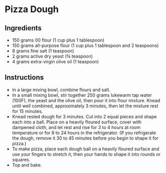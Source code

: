 # Pizza Dough

## Ingredients

- 150 grams 00 flour (1 cup plus 1 tablespoon)
- 150 grams all-purpose flour (1 cup plus 1 tablespoon and 2 teaspoons)
- 8 grams fine salt (1 teaspoon)
- 2 grams active dry yeast (¾ teaspoon)
- 4 grams extra-virgin olive oil (1 teaspoon)

## Instructions

- In a large mixing bowl, combine flours and salt.
- In a small mixing bowl, stir together 250 grams lukewarm tap water (100F), the yeast and the olive oil, then pour it into flour mixture. Knead until well combined, approximately 3 minutes, then let the mixture rest for 15 minutes.
- Knead rested dough for 3 minutes. Cut into 2 equal pieces and shape each into a ball. Place on a heavily floured surface, cover with dampened cloth, and let rest and rise for 3 to 4 hours at room temperature or for 8 to 24 hours in the refrigerator. (If you refrigerate the dough, remove it 30 to 45 minutes before you begin to shape it for pizza.)
- To make pizza, place each dough ball on a heavily floured surface and use your fingers to stretch it, then your hands to shape it into rounds or squares.
- Top and bake.
